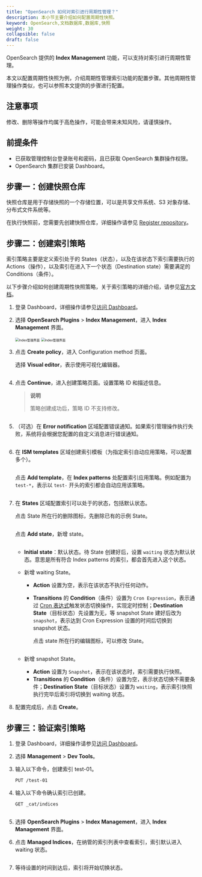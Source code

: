```yaml
---
title: "OpenSearch 如何对索引进行周期性管理？"
description: 本小节主要介绍如何配置周期性快照。 
keyword: OpenSearch,文档数据库,数据库,快照
weight: 30
collapsible: false
draft: false
---
```


OpenSearch 提供的 **Index Management** 功能，可以支持对索引进行周期性管理。

本文以配置周期性快照为例，介绍周期性管理索引功能的配置步骤。其他周期性管理操作类似，也可以参照本文提供的步骤进行配置。

## 注意事项

修改、删除等操作均属于高危操作，可能会带来未知风险，请谨慎操作。

## 前提条件

* 已获取管理控制台登录账号和密码，且已获取 OpenSearch 集群操作权限。
* OpenSearch 集群已安装 Dashboard。

## 步骤一：创建快照仓库

快照仓库是用于存储快照的一个存储位置，可以是共享文件系统、S3 对象存储、分布式文件系统等。

在执行快照前，您需要先创建快照仓库，详细操作请参见 [Register repository](https://opensearch.org/docs/latest/opensearch/snapshots/snapshot-restore#register-repository)。

## 步骤二：创建索引策略

索引策略主要是定义索引处于的 States（状态），以及在该状态下索引需要执行的 Actions（操作），以及索引在进入下一个状态（Destination state）需要满足的 Conditions（条件）。

以下步骤介绍如何创建周期性快照策略，关于索引策略的详细介绍，请参见[官方文档](https://opensearch.org/docs/latest/im-plugin/ism/policies/)。

1. 登录 Dashboard，详细操作请参见[访问 Dashboard](../../os_manual/dashboard/dashboard_login/)。
2. 选择 **OpenSearch Plugins** > **Index Management**，进入 **Index Management** 界面。

   <img src="/bigdata/opensearch/_images/index_mgt_02.png" alt="Index管理界面" style="zoom:60%;" />
   <img src="/bigdata/opensearch/_images/index_mgt_03.png" alt="Index管理界面" style="zoom:60%;" />

3. 点击 **Create policy**，进入 Configuration method 页面。

   选择 **Visual editor**，表示使用可视化编辑器。

   <img src="/bigdata/opensearch/_images/index_mgt_04.png" alt="" style="zoom:40%;" />  

4. 点击 **Continue**，进入创建策略页面。设置策略 ID 和描述信息。

   > **说明**
   >
   > 策略创建成功后，策略 ID 不支持修改。

   <img src="/bigdata/opensearch/_images/snapshot_01.png" alt="" style="zoom:40%;" />

5. （可选）在 **Error notification** 区域配置错误通知。如果索引管理操作执行失败，系统将会根据您配置的自定义消息进行错误通知。

   <img src="/bigdata/opensearch/_images/snapshot_notification.png" alt="" style="zoom:60%;" />

6. 在 **ISM templates** 区域创建索引模板（为指定索引自动应用策略，可以配置多个）。

   <img src="/bigdata/opensearch/_images/index_mgt_06.png" alt="" style="zoom:60%;" />

   点击 **Add template**，在 **Index patterns** 处配置索引应用策略。例如配置为 `test-*`，表示以 `test-` 开头的索引都会自动应用该策略。

   <img src="/bigdata/opensearch/_images/snapshot_02.png" alt="" style="zoom:40%;" />

7. 在 **States** 区域配置索引可以处于的状态，包括默认状态。

   点击 State 所在行的删除图标，先删除已有的示例 State。

   <img src="/bigdata/opensearch/_images/index_mgt_08.png" alt="" style="zoom:60%;" />

   点击 **Add state**，新增 state。

   <img src="/bigdata/opensearch/_images/index_mgt_09.png" alt="" style="zoom:60%;" />  

   * **Initial state**：默认状态。待 State 创建好后，设置 `waiting` 状态为默认状态。意思是所有符合 Index patterns 的索引，都会⾸先进⼊这个状态。
   * 新增 waiting State。
     * **Action** 设置为空，表示在该状态不执行任何动作。
     * **Transitions** 的 **Condition**（条件）设置为 `Cron Expression`，表示通过 [Cron 表达式](https://opensearch.org/docs/latest/monitoring-plugins/alerting/cron/)触发状态切换操作，实现定时控制；**Destination State**（目标状态）先设置为无，等 snapshot State 建好后改为 `snapshot`，表示达到 Cron Expression 设置的时间后切换到 snapshot 状态。

       点击 state 所在行的编辑图标，可以修改 State。

     <img src="/bigdata/opensearch/_images/snapshot_03.png" alt="" style="zoom:60%;" />

   * 新增 snapshot State。
     * **Action** 设置为 `Snapshot`，表示在该状态时，索引需要执行快照。
     * **Transitions** 的 **Condition**（条件）设置为空，表示状态切换不需要条件；**Destination State**（目标状态）设置为 `waiting`，表示索引快照执行完毕后索引将切换到 waiting 状态。

     <img src="/bigdata/opensearch/_images/snapshot_04.png" alt="" style="zoom:45%;" />

8. 配置完成后，点击 **Create**。

## 步骤三：验证索引策略

1. 登录 Dashboard，详细操作请参见[访问 Dashboard](../../os_manual/dashboard/dashboard_login/)。
2. 选择 **Management** > **Dev Tools**。
3. 输入以下命令，创建索引 test-01。

   ```bash
   PUT /test-01
   ```

4. 输入以下命令确认索引已创建。
 
   ```bash
   GET _cat/indices
   ```

   <img src="/bigdata/opensearch/_images/snapshot_05.png" alt="" style="zoom:60%;" />  

5. 选择 **OpenSearch Plugins** > **Index Management**，进入 **Index Management** 界面。
6. 点击 **Managed Indices**，在纳管的索引列表中查看索引，索引默认进入 waiting 状态。

   <img src="/bigdata/opensearch/_images/snapshot_06.png" alt="" style="zoom:60%;" />

7. 等待设置的时间到达后，索引将开始切换状态。

   <img src="/bigdata/opensearch/_images/snapshot_07.png" alt="" style="zoom:60%;" />
